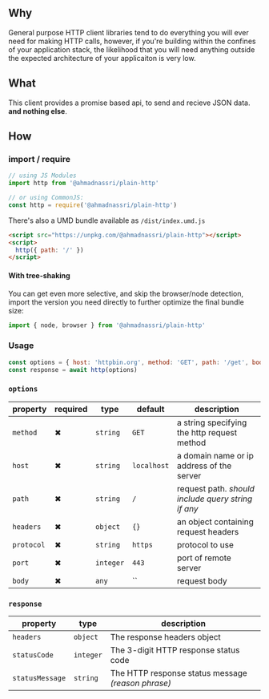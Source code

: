 ## Why

General purpose HTTP client libraries tend to do everything you will ever need for making HTTP calls, 
however, if you're building within the confines of your application stack, the likelihood that you will need anything outside the expected architecture of your applicaiton is very low.

## What

This client provides a promise based api, to send and recieve JSON data. **and nothing else**.

## How

### import / require

```js
// using JS Modules
import http from '@ahmadnassri/plain-http'

// or using CommonJS:
const http = require('@ahmadnassri/plain-http')
```

There's also a UMD bundle available as `/dist/index.umd.js`

```html
<script src="https://unpkg.com/@ahmadnassri/plain-http"></script>
<script>
  http({ path: '/' })
</script>
```

#### With tree-shaking

You can get even more selective, and skip the browser/node detection, import the version you need directly to further optimize the final bundle size:

```js
import { node, browser } from '@ahmadnassri/plain-http'
```

### Usage
```js
const options = { host: 'httpbin.org', method: 'GET', path: '/get', body: { foo: 'bar' } }
const response = await http(options)
```

### `options`

| property   | required | type      | default     | description                                        |
| ---------- | -------- | --------- | ----------- | -------------------------------------------------- |
| `method`   | ✖        | `string`  | `GET`       | a string specifying the http request method        |
| `host`     | ✖        | `string`  | `localhost` | a domain name or ip address of the server          |
| `path`     | ✖        | `string`  | `/`         | request path. _should include query string if any_ |
| `headers`  | ✖        | `object`  | `{}`        | an object containing request headers               |
| `protocol` | ✖        | `string`  | `https`     | protocol to use                                    |
| `port`     | ✖        | `integer` | `443`       | port of remote server                              |
| `body`     | ✖        | `any`     | ``          | request body                                       |

### `response`

| property        | type      | description                                        |
| --------------- | --------- | -------------------------------------------------- |
| `headers`       | `object`  | The response headers object                        |
| `statusCode`    | `integer` | The 3-digit HTTP response status code              |
| `statusMessage` | `string`  | The HTTP response status message _(reason phrase)_ |
